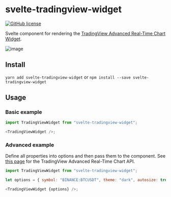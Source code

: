 # svelte-tradingview-widget

[![GitHub license](https://img.shields.io/badge/license-MIT-blue.svg)](https://raw.githubusercontent.com/borakilicoglu/svelte-tradingview-widget/master/LICENSE)

Svelte component for rendering the [TradingView Advanced Real-Time Chart Widget](https://www.tradingview.com/widget/advanced-chart/).

![image](https://drive.google.com/file/d/1CxmL5GTuZ5MhVo0uAMqALLa0SGb2a6Qd/view?usp=sharing)

## Install

`yarn add svelte-tradingview-widget`
or
`npm install --save svelte-tradingview-widget`

## Usage

### Basic example

```javascript
import TradingViewWidget from "svelte-tradingview-widget";

<TradingViewWidget />;
```

### Advanced example

Define all properties into options and then pass them to the component. See [this page](https://www.tradingview.com/widget/advanced-chart/) for the TradingView Advanced Real-Time Chart API.

```javascript
import TradingViewWidget from "svelte-tradingview-widget";

let options = { symbol: "BINANCE:BTCUSDT", theme: "dark", autosize: true, locale: "fr" };

<TradingViewWidget {options} />;
```
